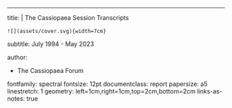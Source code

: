 ---
title: |
    The Cassiopaea Session Transcripts
    
    ![](assets/cover.svg){width=7cm}  
subtitle: July 1994 - May 2023

author:
- The Cassiopaea Forum

fontfamily: spectral
fontsize: 12pt
documentclass: report
papersize: a5
linestretch: 1
geometry: left=1cm,right=1cm,top=2cm,bottom=2cm
links-as-notes: true
